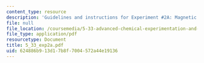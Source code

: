 ```yaml
---
content_type: resource
description: 'Guidelines and instructions for Experiment #2A: Magnetic Resonance Spectroscopy.'
file: null
file_location: /coursemedia/5-33-advanced-chemical-experimentation-and-instrumentation-fall-2007/624886b913d17b8f7004572a44e19136_5_33_exp2a.pdf
file_type: application/pdf
resourcetype: Document
title: 5_33_exp2a.pdf
uid: 624886b9-13d1-7b8f-7004-572a44e19136
---
```

